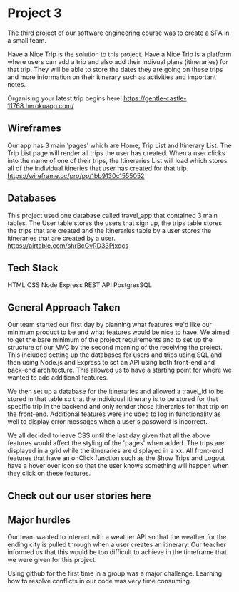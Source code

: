 # Project 3
The third project of our software engineering course was to create a SPA in a small team. 

Have a Nice Trip is the solution to this project. Have a Nice Trip is a platform where users can add a trip and also add their indivual plans (itineraries) for that trip. They will be able to store the dates they are going on these trips and more information on their itinerary such as activities and important notes.

Organising your latest trip begins here! https://gentle-castle-11768.herokuapp.com/

## Wireframes
Our app has 3 main 'pages' which are Home, Trip List and Itinerary List. The Trip List page will render all trips the user has created. When a user clicks into the name of one of their trips, the Itineraries List will load which stores all of the individual itineries that user has created for that trip.
https://wireframe.cc/pro/pp/1bb9130c1555052

## Databases
This project used one database called travel_app that contained 3 main tables. The User table stores the users that sign up, the trips table stores the trips that are created and the itineraries table by a user stores the itineraries that are created by a user.
https://airtable.com/shrBcGvRD33Pjxqcs

## Tech Stack
HTML
CSS 
Node Express
REST API
PostgresSQL

## General Approach Taken
Our team started our first day by planning what features we'd like our minimum product to be and what features would be nice to have. We aimed to get the bare minimum of the project requirements and to set up the structure of our MVC by the second morning of the receiving the project. This included setting up the databases for users and trips using SQL and then using Node.js and Express to set an API using both front-end and back-end architecture. This allowed us to have a starting point for where we wanted to add additional features. 

We then set up a database for the itineraries and allowed a travel_id to be stored in that table so that the individual itinerary is to be stored for that specific trip in the backend and only render those itineraries for that trip on the front-end. Additional features were included to log in functionality as well to display error messages when a user's password is incorrect.

We all decided to leave CSS until the last day given that all the above features would affect the styling of the 'pages' when added. The trips are displayed in a grid while the itineraries are displayed in a xx. All front-end features that have an onClick function such as the Show Trips and Logout have a hover over icon so that the user knows something will happen when they click on these features.

## Check out our user stories here



## Major hurdles
Our team wanted to interact with a weather API so that the weather for the ending city is pulled through when a user creates an itinerary. Our teacher informed us that this would be too difficult to achieve in the timeframe that we were given for this project. 

Using github for the first time in a group was a major challenge. Learning how to resolve conflicts in our code was very time consuming. 

